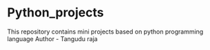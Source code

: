 # Python_projects
This repository contains mini projects based on  python programming language 
Author - Tangudu raja
